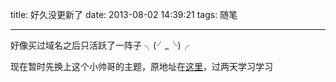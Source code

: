 title: 好久没更新了
date: 2013-08-02 14:39:21
tags: 随笔

---

好像买过域名之后只活跃了一阵子 ╮(╯_╰)╭
<!--more-->
现在暂时先换上这个小帅哥的主题，原地址在[这里](http://yangjian.me/workspace/building-blog-with-hexo/)，过两天学习学习